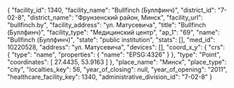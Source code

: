 {
    "facility_id": 1340,
    "facility_name": "Bullfinch (Буллфинч)",
    "district_id": "7-02-8",
    "district_name": "Фрунзенский район, Минск",
    "facility_url": "bullfinch.by",
    "facility_address": "ул. Матусевича",
    "title": "Bullfinch (Буллфинч)",
    "facility_type": "Медицинский центр",
    "ap_1": "69",
    "name": "Bullfinch (Буллфинч)",
    "state": "public institution",
    "stats": [],
    "med_id": 10220528,
    "address": "ул. Матусевича",
    "devices": [],
    "coord_x_y": {
        "crs": {
            "type": "name",
            "properties": {
                "name": "EPSG:4326"
            }
        },
        "type": "Point",
        "coordinates": [
            27.4435,
            53.9163
        ]
    },
    "place_name": "Минск",
    "place_type": "city",
    "localties_key": 56,
    "year_of_closing": null,
    "year_of_opening": "2011",
    "healthcare_facility_key": 1340,
    "administrative_division_id": "7-02-8"
}